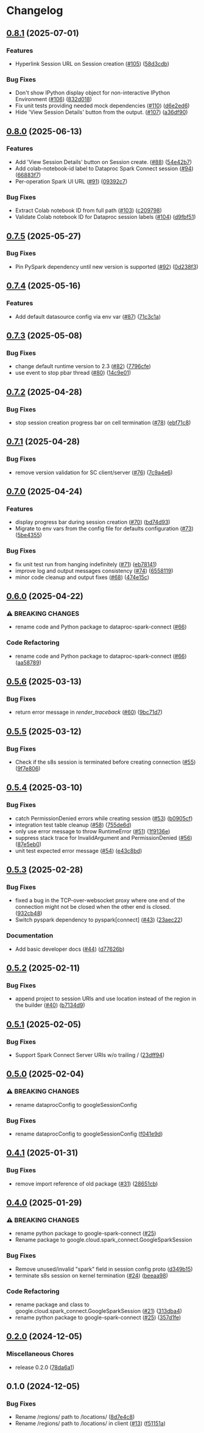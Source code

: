 # Changelog

## [0.8.1](https://github.com/GoogleCloudDataproc/dataproc-spark-connect-python/compare/v0.8.0...v0.8.1) (2025-07-01)


### Features

* Hyperlink Session URL on Session creation ([#105](https://github.com/GoogleCloudDataproc/dataproc-spark-connect-python/issues/105)) ([58d3cdb](https://github.com/GoogleCloudDataproc/dataproc-spark-connect-python/commit/58d3cdbbab0d6a08e528451bb1bdfc3605d30ecc))


### Bug Fixes

* Don't show IPython display object for non-interactive IPython Environment ([#106](https://github.com/GoogleCloudDataproc/dataproc-spark-connect-python/issues/106)) ([832d018](https://github.com/GoogleCloudDataproc/dataproc-spark-connect-python/commit/832d01890d7401c11bcca9bf8e8ac1573a70a98e))
* Fix unit tests providing needed mock dependencies ([#110](https://github.com/GoogleCloudDataproc/dataproc-spark-connect-python/issues/110)) ([d6e2ed6](https://github.com/GoogleCloudDataproc/dataproc-spark-connect-python/commit/d6e2ed619cbce8c31ef01f1cb55bdf780c1a3cdf))
* Hide 'View Session Details' button from the output. ([#107](https://github.com/GoogleCloudDataproc/dataproc-spark-connect-python/issues/107)) ([a36df90](https://github.com/GoogleCloudDataproc/dataproc-spark-connect-python/commit/a36df90ea3b465a007d96e388ba12022b2be6ae4))

## [0.8.0](https://github.com/GoogleCloudDataproc/dataproc-spark-connect-python/compare/v0.7.5...v0.8.0) (2025-06-13)


### Features

* Add 'View Session Details' button on Session create. ([#88](https://github.com/GoogleCloudDataproc/dataproc-spark-connect-python/issues/88)) ([54e42b7](https://github.com/GoogleCloudDataproc/dataproc-spark-connect-python/commit/54e42b7324e291ae6353266e1b32f093937ab981))
* Add colab-notebook-id label to Dataproc Spark Connect session ([#94](https://github.com/GoogleCloudDataproc/dataproc-spark-connect-python/issues/94)) ([66883f7](https://github.com/GoogleCloudDataproc/dataproc-spark-connect-python/commit/66883f7a1c8c3ef98a450fc99780467d67961e04))
* Per-operation Spark UI URL ([#91](https://github.com/GoogleCloudDataproc/dataproc-spark-connect-python/issues/91)) ([09392c7](https://github.com/GoogleCloudDataproc/dataproc-spark-connect-python/commit/09392c7bc30ccd3ff93212a04d63cdce04f6f170))


### Bug Fixes

* Extract Colab notebook ID from full path ([#103](https://github.com/GoogleCloudDataproc/dataproc-spark-connect-python/issues/103)) ([c209798](https://github.com/GoogleCloudDataproc/dataproc-spark-connect-python/commit/c209798476dc66e31fd6524846cb216b14ab5572))
* Validate Colab notebook ID for Dataproc session labels ([#104](https://github.com/GoogleCloudDataproc/dataproc-spark-connect-python/issues/104)) ([d9fbf51](https://github.com/GoogleCloudDataproc/dataproc-spark-connect-python/commit/d9fbf518f2eb6b11bc1a1a519522e304c78f4a6f))

## [0.7.5](https://github.com/GoogleCloudDataproc/dataproc-spark-connect-python/compare/v0.7.4...v0.7.5) (2025-05-27)


### Bug Fixes

* Pin PySpark dependency until new version is supported ([#92](https://github.com/GoogleCloudDataproc/dataproc-spark-connect-python/issues/92)) ([0d238f3](https://github.com/GoogleCloudDataproc/dataproc-spark-connect-python/commit/0d238f3568d4efeff332227e7ef048a7e898346b))

## [0.7.4](https://github.com/GoogleCloudDataproc/dataproc-spark-connect-python/compare/v0.7.3...v0.7.4) (2025-05-16)


### Features

* Add default datasource config via env var ([#87](https://github.com/GoogleCloudDataproc/dataproc-spark-connect-python/issues/87)) ([71c3c1a](https://github.com/GoogleCloudDataproc/dataproc-spark-connect-python/commit/71c3c1ae42566b7b55d303c0e98cf12092aa3369))

## [0.7.3](https://github.com/GoogleCloudDataproc/dataproc-spark-connect-python/compare/v0.7.2...v0.7.3) (2025-05-08)


### Bug Fixes

* change default runtime version to 2.3 ([#82](https://github.com/GoogleCloudDataproc/dataproc-spark-connect-python/issues/82)) ([7796cfe](https://github.com/GoogleCloudDataproc/dataproc-spark-connect-python/commit/7796cfee4fa0d0b3c4ea0398d09e516b0df3b4c6))
* use event to stop pbar thread ([#80](https://github.com/GoogleCloudDataproc/dataproc-spark-connect-python/issues/80)) ([14c9e01](https://github.com/GoogleCloudDataproc/dataproc-spark-connect-python/commit/14c9e013577c215a29c2f3851a7b6e853dc0eba1))

## [0.7.2](https://github.com/GoogleCloudDataproc/dataproc-spark-connect-python/compare/v0.7.1...v0.7.2) (2025-04-28)


### Bug Fixes

* stop session creation progress bar on cell termination ([#78](https://github.com/GoogleCloudDataproc/dataproc-spark-connect-python/issues/78)) ([ebf71c8](https://github.com/GoogleCloudDataproc/dataproc-spark-connect-python/commit/ebf71c8163c5f3367f090dfab2a0dc0dbe0d941a))

## [0.7.1](https://github.com/GoogleCloudDataproc/dataproc-spark-connect-python/compare/v0.7.0...v0.7.1) (2025-04-28)


### Bug Fixes

* remove version validation for SC client/server ([#76](https://github.com/GoogleCloudDataproc/dataproc-spark-connect-python/issues/76)) ([7c9a4e6](https://github.com/GoogleCloudDataproc/dataproc-spark-connect-python/commit/7c9a4e6f30360c64f3aa3cddd29edc50ed49e37d))

## [0.7.0](https://github.com/GoogleCloudDataproc/dataproc-spark-connect-python/compare/v0.6.0...v0.7.0) (2025-04-24)


### Features

* display progress bar during session creation ([#70](https://github.com/GoogleCloudDataproc/dataproc-spark-connect-python/issues/70)) ([bd74d93](https://github.com/GoogleCloudDataproc/dataproc-spark-connect-python/commit/bd74d937702c1f2897023e4f3980996d7696fc9c))
* Migrate to env vars from the config file for defaults configuration ([#73](https://github.com/GoogleCloudDataproc/dataproc-spark-connect-python/issues/73)) ([5be4355](https://github.com/GoogleCloudDataproc/dataproc-spark-connect-python/commit/5be4355c0d27387fc22f9147269af98362a28622))


### Bug Fixes

* fix unit test run from hanging indefinitely ([#71](https://github.com/GoogleCloudDataproc/dataproc-spark-connect-python/issues/71)) ([eb78141](https://github.com/GoogleCloudDataproc/dataproc-spark-connect-python/commit/eb781413ff8728fffe88b2f9e31eae0e221a30cf))
* improve log and output messages consistency ([#74](https://github.com/GoogleCloudDataproc/dataproc-spark-connect-python/issues/74)) ([6558119](https://github.com/GoogleCloudDataproc/dataproc-spark-connect-python/commit/655811908b20695d86dc3bab9569cf058ef616d2))
* minor code cleanup and output fixes ([#68](https://github.com/GoogleCloudDataproc/dataproc-spark-connect-python/issues/68)) ([474e15c](https://github.com/GoogleCloudDataproc/dataproc-spark-connect-python/commit/474e15c57093fc958965f9cc365bbc34fc2e0302))

## [0.6.0](https://github.com/GoogleCloudDataproc/dataproc-spark-connect-python/compare/v0.5.6...v0.6.0) (2025-04-22)


### ⚠ BREAKING CHANGES

* rename code and Python package to dataproc-spark-connect ([#66](https://github.com/GoogleCloudDataproc/dataproc-spark-connect-python/issues/66))

### Code Refactoring

* rename code and Python package to dataproc-spark-connect ([#66](https://github.com/GoogleCloudDataproc/dataproc-spark-connect-python/issues/66)) ([aa58789](https://github.com/GoogleCloudDataproc/dataproc-spark-connect-python/commit/aa58789d67d31ccb62c1f711b37526bd935ecf77))

## [0.5.6](https://github.com/GoogleCloudDataproc/dataproc-spark-connect-python/compare/v0.5.5...v0.5.6) (2025-03-13)


### Bug Fixes

* return error message in _render_traceback_ ([#60](https://github.com/GoogleCloudDataproc/dataproc-spark-connect-python/issues/60)) ([9bc71d7](https://github.com/GoogleCloudDataproc/dataproc-spark-connect-python/commit/9bc71d7b2d4c081d0840ec72fdc1093920884584))

## [0.5.5](https://github.com/GoogleCloudDataproc/dataproc-spark-connect-python/compare/v0.5.4...v0.5.5) (2025-03-12)


### Bug Fixes

* Check if the s8s session is terminated before creating connection ([#55](https://github.com/GoogleCloudDataproc/dataproc-spark-connect-python/issues/55)) ([9f7e806](https://github.com/GoogleCloudDataproc/dataproc-spark-connect-python/commit/9f7e806580e0e27a8041247eb19a84aff3019b6c))

## [0.5.4](https://github.com/GoogleCloudDataproc/dataproc-spark-connect-python/compare/v0.5.3...v0.5.4) (2025-03-10)


### Bug Fixes

* catch PermissionDenied errors while creating session ([#53](https://github.com/GoogleCloudDataproc/dataproc-spark-connect-python/issues/53)) ([b0905cf](https://github.com/GoogleCloudDataproc/dataproc-spark-connect-python/commit/b0905cfd0916af2d92b892f206f6bc7275e78976))
* integration test table cleanup ([#58](https://github.com/GoogleCloudDataproc/dataproc-spark-connect-python/issues/58)) ([755de6d](https://github.com/GoogleCloudDataproc/dataproc-spark-connect-python/commit/755de6dc6f9da83702928b31356059f8c4d37104))
* only use error message to throw RuntimeError ([#51](https://github.com/GoogleCloudDataproc/dataproc-spark-connect-python/issues/51)) ([1f9136e](https://github.com/GoogleCloudDataproc/dataproc-spark-connect-python/commit/1f9136eda682cade422bc1fae68cc2b23273888c))
* suppress stack trace for InvalidArgument and PermissionDenied ([#56](https://github.com/GoogleCloudDataproc/dataproc-spark-connect-python/issues/56)) ([87e5eb0](https://github.com/GoogleCloudDataproc/dataproc-spark-connect-python/commit/87e5eb0be1874d9909e55f8ffa0893677c67a6ac))
* unit test expected error message ([#54](https://github.com/GoogleCloudDataproc/dataproc-spark-connect-python/issues/54)) ([e43c8bd](https://github.com/GoogleCloudDataproc/dataproc-spark-connect-python/commit/e43c8bddb28ca0c95c68dc19e0c8abfb24c34460))

## [0.5.3](https://github.com/GoogleCloudDataproc/dataproc-spark-connect-python/compare/v0.5.2...v0.5.3) (2025-02-28)


### Bug Fixes

* fixed a bug in the TCP-over-websocket proxy where  one end of the connection might not be closed when the other end is closed. ([932cb48](https://github.com/GoogleCloudDataproc/dataproc-spark-connect-python/commit/932cb482646cbec4acaead035a4f68750e4878ae))
* Switch pyspark dependency to pyspark[connect] ([#43](https://github.com/GoogleCloudDataproc/dataproc-spark-connect-python/issues/43)) ([23aec22](https://github.com/GoogleCloudDataproc/dataproc-spark-connect-python/commit/23aec22642a7d7e11999047e31fef4f2b90dd67b))


### Documentation

* Add basic developer docs ([#44](https://github.com/GoogleCloudDataproc/dataproc-spark-connect-python/issues/44)) ([d77626b](https://github.com/GoogleCloudDataproc/dataproc-spark-connect-python/commit/d77626b85d786660c20e0a8fd7f05decc64cf334))

## [0.5.2](https://github.com/GoogleCloudDataproc/dataproc-spark-connect-python/compare/v0.5.1...v0.5.2) (2025-02-11)


### Bug Fixes

* append project to session URIs and use location instead of the region in the builder ([#40](https://github.com/GoogleCloudDataproc/dataproc-spark-connect-python/issues/40)) ([b7134d9](https://github.com/GoogleCloudDataproc/dataproc-spark-connect-python/commit/b7134d90722f22b8511c46f861737f968fdb8eb0))

## [0.5.1](https://github.com/GoogleCloudDataproc/dataproc-spark-connect-python/compare/v0.5.0...v0.5.1) (2025-02-05)


### Bug Fixes

* Support Spark Connect Server URIs w/o trailing / ([23dff94](https://github.com/GoogleCloudDataproc/dataproc-spark-connect-python/commit/23dff94c204548a61efd49d33f7525efc27d186b))

## [0.5.0](https://github.com/GoogleCloudDataproc/dataproc-spark-connect-python/compare/v0.4.1...v0.5.0) (2025-02-04)


### ⚠ BREAKING CHANGES

* rename dataprocConfig to googleSessionConfig

### Bug Fixes

* rename dataprocConfig to googleSessionConfig ([f041e9d](https://github.com/GoogleCloudDataproc/dataproc-spark-connect-python/commit/f041e9d857d33634361bf2399a2f8b7790d04a76))

## [0.4.1](https://github.com/GoogleCloudDataproc/dataproc-spark-connect-python/compare/v0.4.0...v0.4.1) (2025-01-31)


### Bug Fixes

* remove import reference of old package ([#31](https://github.com/GoogleCloudDataproc/dataproc-spark-connect-python/issues/31)) ([28651cb](https://github.com/GoogleCloudDataproc/dataproc-spark-connect-python/commit/28651cb78ebb2c8bc7910afd0c17d8081e7d78f5))

## [0.4.0](https://github.com/GoogleCloudDataproc/dataproc-spark-connect-python/compare/v0.2.0...v0.4.0) (2025-01-29)


### ⚠ BREAKING CHANGES

* rename python package to google-spark-connect ([#25](https://github.com/GoogleCloudDataproc/dataproc-spark-connect-python/issues/25))
* Rename package to google.cloud.spark_connect.GoogleSparkSession

### Bug Fixes

* Remove unused/invalid "spark" field in session config proto ([d349b15](https://github.com/GoogleCloudDataproc/dataproc-spark-connect-python/commit/d349b159e7f00072f4003830246815a23b86d3be))
* terminate s8s session on kernel termination ([#24](https://github.com/GoogleCloudDataproc/dataproc-spark-connect-python/issues/24)) ([beeaa98](https://github.com/GoogleCloudDataproc/dataproc-spark-connect-python/commit/beeaa98ef60fa6f92c490ba0e8a69945c8bbf0b4))


### Code Refactoring

* rename package and class to google.cloud.spark_connect.GoogleSparkSession ([#21](https://github.com/GoogleCloudDataproc/dataproc-spark-connect-python/issues/21)) ([313dba4](https://github.com/GoogleCloudDataproc/dataproc-spark-connect-python/commit/313dba423f80c5b15535a40e239db1ab6e886ace))
* rename python package to google-spark-connect ([#25](https://github.com/GoogleCloudDataproc/dataproc-spark-connect-python/issues/25)) ([357d1fe](https://github.com/GoogleCloudDataproc/dataproc-spark-connect-python/commit/357d1fe8383040e506a251aa7b3af99a07752058))

## [0.2.0](https://github.com/GoogleCloudDataproc/dataproc-spark-connect-python/compare/v0.1.0...v0.2.0) (2024-12-05)


### Miscellaneous Chores

* release 0.2.0 ([78da6a1](https://github.com/GoogleCloudDataproc/dataproc-spark-connect-python/commit/78da6a180cfed022e66b53c642f025e5c015af1f))

## 0.1.0 (2024-12-05)


### Bug Fixes

* Rename /regions/ path to /locations/ ([8d7e4c8](https://github.com/GoogleCloudDataproc/dataproc-spark-connect-python/commit/8d7e4c88497eebb06949c6319b0e995a3f27ef0b))
* Rename /regions/ path to /locations/ in client ([#13](https://github.com/GoogleCloudDataproc/dataproc-spark-connect-python/issues/13)) ([f51151a](https://github.com/GoogleCloudDataproc/dataproc-spark-connect-python/commit/f51151a4f0eb63af9c593881f199a01a9c004023))
